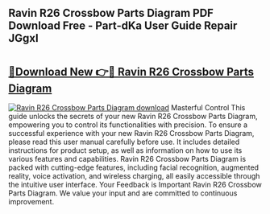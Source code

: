 ## Ravin R26 Crossbow Parts Diagram PDF Download Free - Part-dKa User Guide Repair JGgxI

# <h2><a href="http://dfkgf9.blite.top/?on=Ravin+R26+Crossbow+Parts+Diagram">🔗Download New 👉🔴 Ravin R26 Crossbow Parts Diagram</a></h2>

[![Ravin R26 Crossbow Parts Diagram download](https://i.imgur.com/lujVjoI.png)](http://dfkgf9.blite.top/?on=Ravin+R26+Crossbow+Parts+Diagram)
Masterful Control This guide unlocks the secrets of your new Ravin R26 Crossbow Parts Diagram, empowering you to control its functionalities with precision. To ensure a successful experience with your new Ravin R26 Crossbow Parts Diagram, please read this user manual carefully before use. It includes detailed instructions for product setup, as well as information on how to use its various features and capabilities. Ravin R26 Crossbow Parts Diagram is packed with cutting-edge features, including facial recognition, augmented reality, voice activation, and wireless charging, all easily accessible through the intuitive user interface. Your Feedback is Important Ravin R26 Crossbow Parts Diagram. We value your input and are committed to continuous improvement.
